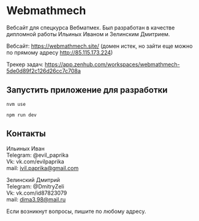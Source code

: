 # Webmathmech

Вебсайт для спецкурса Вебматмех. Был разработан в качестве дипломной работы Ильиных Иваном и Зелинским Дмитрием.

Вебсайт: https://webmathmech.site/ (домен истек, но зайти еще можно по прямому адресу http://85.115.173.224)

Трекер задач: https://app.zenhub.com/workspaces/webmathmech-5de0d89f2c126d26cc7c708a

## Запустить приложение для разработки
```
nvm use

npm run dev
```

## Контакты
Ильиных Иван  
  Telegram: @evil_paprika  
  Vk: vk.com/evilpaprika  
  mail: ivil.paprika@gmail.com  
  
Зелинский Дмитрий  
  Telegram: @DmitryZeli  
  Vk: vk.com/id87823079  
  mail: dima3.98@mail.ru

Если возникнут вопросы, пишите по любому адресу.
